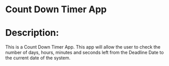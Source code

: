 # Count Down Timer App

# Description:

This is a Count Down Timer App. This app will allow the user to check the number of days, hours, minutes and seconds left from the Deadline Date to the current date of the system.

